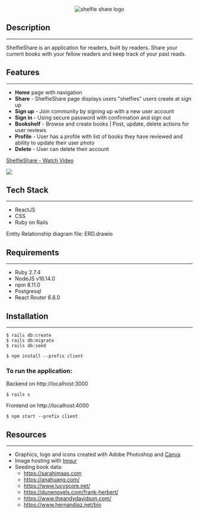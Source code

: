 <p align="center">
<img
    src="https://i.imgur.com/Y0UCXTM.png"
    alt="shelfie share logo"
    style="max-width:350px;"
/>
</p>

## Description
---

ShelfieShare is an application for readers, built by readers. Share your current books with your fellow readers and keep track of your past reads.
## Features
---
- **Home** page with navigation
- **Share**  -  ShelfieShare page displays users "shelfies" users create at sign up
- **Sign up**  -  Join community by signing up with a new user account
- **Sign in**  - Using secure password with confirmation and sign out
- **Bookshelf**  -  Browse and create books | Post, update, delete actions for user reviews
- **Profile** - User has a profile with list of books they have reviewed and ability to update their user photo
- **Delete** - User can delete their account


<a href="https://www.loom.com/share/98f70fbb05ef44f89b2d49177580c00a">
    <p>ShelfieShare - Watch Video</p>
    <img style="max-width:400px;" src="https://cdn.loom.com/sessions/thumbnails/eca83dc5d1b34760af1c930b3719caa3-1680309144138-with-play.gif">
  </a>


## Tech Stack
---
- ReactJS
- CSS
- Ruby on Rails

Entity Relationship diagram file:
ERD.drawio
## Requirements
---
- Ruby 2.7.4
- NodeJS v16.14.0
- npm 8.11.0
- Postgresql
- React Router 6.8.0
## Installation
---
```console
$ rails db:create 
$ rails db:migrate
$ rails db:seed

$ npm install --prefix client
```
### To run the application:

Backend on http://localhost:3000
```
$ rails s
 ```

Frontend on http://localhost:4000
```
$ npm start --prefix client
``` 
## Resources
 ___
- Graphics, logo and icons created with Adobe Photoshop and [Canva] 
- Image hosting with [Imgur]
- Seeding book data:
    - https://sarahjmaas.com
    - https://anahuang.com/
    - https://www.lucyscore.net/
    - https://dunenovels.com/frank-herbert/
    - https://www.theandydavidson.com/
    - https://www.hernandiaz.net/bio      


[Canva]: https://www.canva.com/
[Imgur]: https://imgur.com/



